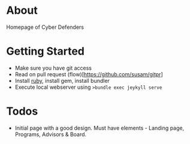 # About
Homepage of Cyber Defenders

# Getting Started
* Make sure you have git access
* Read on pull request (flow)[https://github.com/susam/gitpr]
* Install [ruby](https://www.ruby-lang.org/en/documentation/installation/#homebrew), install gem, install bundler
* Execute local webserver using ```>bundle exec jeykyll serve```

# Todos
* Initial page with a good design. Must have elements - Landing page, Programs, Advisors & Board.
